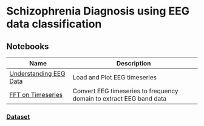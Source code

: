 # Schizophrenia Diagnosis using EEG data classification

## Notebooks
| Name                                                                                                                         | Description                                                         |
| ---------------------------------------------------------------------------------------------------------------------------- | ------------------------------------------------------------------- |
| [Understanding EEG Data](https://github.com/thetronjohnson/schizophrenia-diagnosis/blob/master/understanding_data.ipynb)     | Load and Plot EEG timeseries                                        |
| [FFT on Timeseries](https://github.com/thetronjohnson/schizophrenia-diagnosis/blob/master/fast_fourier_transform.ipynb)      | Convert EEG timeseries to frequency domain to extract EEG band data |
### [Dataset](http://brain.bio.msu.ru/eeg_schizophrenia.htm)
